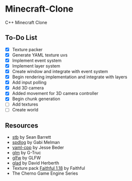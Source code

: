 # Minecraft-Clone
C++ Minecraft Clone

## To-Do List
- [x] Texture packer
- [x] Generate YAML texture uvs
- [x] Implement event system
- [x] Implement layer system
- [x] Create window and integrate with event system
- [x] Begin rendering implementation and integrate with layers
- [x] Add input polling
- [x] Add 3D camera
- [x] Added movement for 3D camera controller
- [x] Begin chunk generation
- [ ] Add textures
- [ ] Create world

## Resources
- [stb](https://github.com/nothings/stb) by Sean Barrett
- [spdlog](https://github.com/gabime/spdlog) by Gabi Melman
- [yaml-cpp](https://github.com/jbeder/yaml-cpp) by Jesse Beder
- [glm](https://github.com/g-truc/glm) by G-Truc
- [glfw](https://github.com/glfw/glfw) by GLFW
- [glad](https://github.com/Dav1dde/glad) by David Herberth 
- Texture pack [Faithful 1.18](https://faithful.team) by Faithful
- The Cherno Game Engine Series